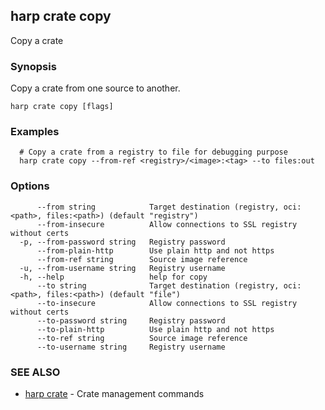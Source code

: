 ## harp crate copy

Copy a crate

### Synopsis

Copy a crate from one source to another.

```
harp crate copy [flags]
```

### Examples

```
  # Copy a crate from a registry to file for debugging purpose
  harp crate copy --from-ref <registry>/<image>:<tag> --to files:out
```

### Options

```
      --from string            Target destination (registry, oci:<path>, files:<path>) (default "registry")
      --from-insecure          Allow connections to SSL registry without certs
  -p, --from-password string   Registry password
      --from-plain-http        Use plain http and not https
      --from-ref string        Source image reference
  -u, --from-username string   Registry username
  -h, --help                   help for copy
      --to string              Target destination (registry, oci:<path>, files:<path>) (default "file")
      --to-insecure            Allow connections to SSL registry without certs
      --to-password string     Registry password
      --to-plain-http          Use plain http and not https
      --to-ref string          Source image reference
      --to-username string     Registry username
```

### SEE ALSO

* [harp crate](harp_crate.md)	 - Crate management commands

